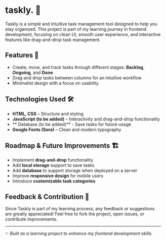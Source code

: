 # taskly. 📝  

Taskly is a simple and intuitive task management tool designed to help you stay organized. This project is part of my learning journey in frontend development, focusing on clean UI, smooth user experience, and interactive features like drag-and-drop task management.  

## Features 🚀  
- Create, move, and track tasks through different stages: **Backlog**, **Ongoing**, and **Done**  
- Drag and drop tasks between columns for an intuitive workflow  
- Minimalist design with a focus on usability  

## Technologies Used 🛠  
- **HTML, CSS** – Structure and styling  
- **JavaScript (to be added)** – Interactivity and drag-and-drop functionality
- ** Database (to be added)** - Save tasks for future usage
- **Google Fonts (Sora)** – Clean and modern typography  

## Roadmap & Future Improvements 🏗  
- Implement **drag-and-drop** functionality  
- Add **local storage** support to save tasks
- Add **database** to support storage when deployed on a server  
- Improve **responsive design** for mobile users  
- Introduce **customizable task categories**  

## Feedback & Contribution 🤝  
Since Taskly is part of my learning process, any feedback or suggestions are greatly appreciated! Feel free to fork the project, open issues, or contribute improvements.  

---

✨ *Built as a learning project to enhance my frontend development skills.*  
